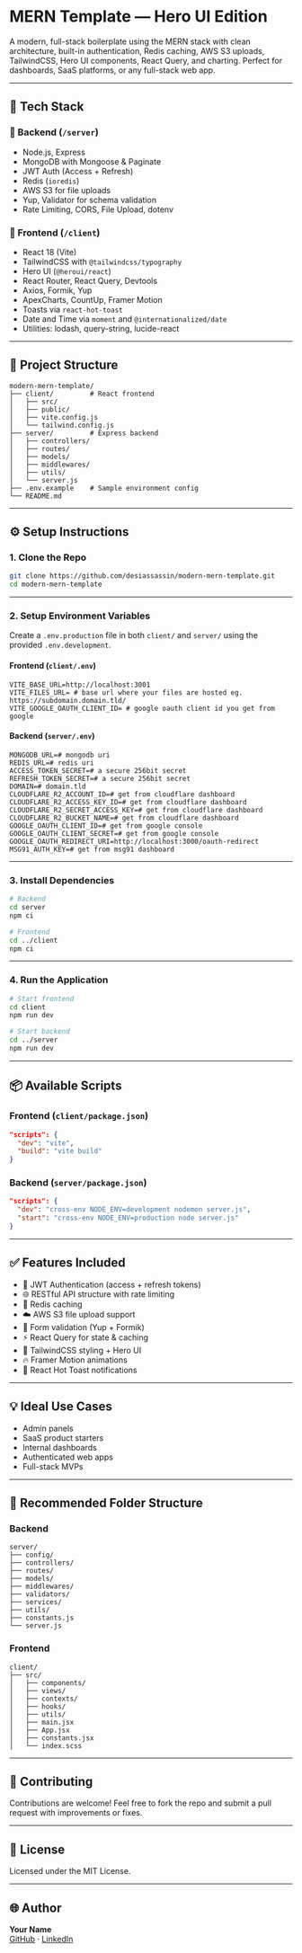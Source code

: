 # MERN Template — Hero UI Edition

A modern, full-stack boilerplate using the MERN stack with clean architecture, built-in authentication, Redis caching, AWS S3 uploads, TailwindCSS, Hero UI components, React Query, and charting. Perfect for dashboards, SaaS platforms, or any full-stack web app.

---

## 🧱 Tech Stack

### 🔧 Backend (`/server`)

-    Node.js, Express
-    MongoDB with Mongoose & Paginate
-    JWT Auth (Access + Refresh)
-    Redis (`ioredis`)
-    AWS S3 for file uploads
-    Yup, Validator for schema validation
-    Rate Limiting, CORS, File Upload, dotenv

### 🎨 Frontend (`/client`)

-    React 18 (Vite)
-    TailwindCSS with `@tailwindcss/typography`
-    Hero UI (`@heroui/react`)
-    React Router, React Query, Devtools
-    Axios, Formik, Yup
-    ApexCharts, CountUp, Framer Motion
-    Toasts via `react-hot-toast`
-    Date and Time via `moment` and `@internationalized/date`
-    Utilities: lodash, query-string, lucide-react

---

## 📁 Project Structure

```
modern-mern-template/
├── client/         # React frontend
│   ├── src/
│   ├── public/
│   ├── vite.config.js
│   └── tailwind.config.js
├── server/         # Express backend
│   ├── controllers/
│   ├── routes/
│   ├── models/
│   ├── middlewares/
│   ├── utils/
│   └── server.js
├── .env.example    # Sample environment config
└── README.md
```

---

## ⚙️ Setup Instructions

### 1. Clone the Repo

```bash
git clone https://github.com/desiassassin/modern-mern-template.git
cd modern-mern-template
```

---

### 2. Setup Environment Variables

Create a `.env.production` file in both `client/` and `server/` using the provided `.env.development`.

#### Frontend (`client/.env`)

```env
VITE_BASE_URL=http://localhost:3001
VITE_FILES_URL= # base url where your files are hosted eg. https://subdomain.domain.tld/
VITE_GOOGLE_OAUTH_CLIENT_ID= # google oauth client id you get from google
```

#### Backend (`server/.env`)

```env
MONGODB_URL=# mongodb uri
REDIS_URL=# redis uri
ACCESS_TOKEN_SECRET=# a secure 256bit secret
REFRESH_TOKEN_SECRET=# a secure 256bit secret
DOMAIN=# domain.tld
CLOUDFLARE_R2_ACCOUNT_ID=# get from cloudflare dashboard
CLOUDFLARE_R2_ACCESS_KEY_ID=# get from cloudflare dashboard
CLOUDFLARE_R2_SECRET_ACCESS_KEY=# get from cloudflare dashboard
CLOUDFLARE_R2_BUCKET_NAME=# get from cloudflare dashboard
GOOGLE_OAUTH_CLIENT_ID=# get from google console
GOOGLE_OAUTH_CLIENT_SECRET=# get from google console
GOOGLE_OAUTH_REDIRECT_URI=http://localhost:3000/oauth-redirect
MSG91_AUTH_KEY=# get from msg91 dashboard
```

---

### 3. Install Dependencies

```bash
# Backend
cd server
npm ci

# Frontend
cd ../client
npm ci
```

---

### 4. Run the Application

```bash
# Start frontend
cd client
npm run dev

# Start backend
cd ../server
npm run dev
```

---

## 📦 Available Scripts

### Frontend (`client/package.json`)

```json
"scripts": {
  "dev": "vite",
  "build": "vite build"
}
```

### Backend (`server/package.json`)

```json
"scripts": {
  "dev": "cross-env NODE_ENV=development nodemon server.js",
  "start": "cross-env NODE_ENV=production node server.js"
}
```

---

## ✅ Features Included

-    🔐 JWT Authentication (access + refresh tokens)
-    🌐 RESTful API structure with rate limiting
-    🧠 Redis caching
-    ☁️ AWS S3 file upload support
-    🧮 Form validation (Yup + Formik)
-    ⚡ React Query for state & caching
-    💅 TailwindCSS styling + Hero UI
-    🔥 Framer Motion animations
-    🔔 React Hot Toast notifications

---

## 💡 Ideal Use Cases

-    Admin panels
-    SaaS product starters
-    Internal dashboards
-    Authenticated web apps
-    Full-stack MVPs

---

## 🧪 Recommended Folder Structure

### Backend

```
server/
├── config/
├── controllers/
├── routes/
├── models/
├── middlewares/
├── validators/
├── services/
├── utils/
├── constants.js
└── server.js
```

### Frontend

```
client/
├── src/
│   ├── components/
│   ├── views/
│   ├── contexts/
│   ├── hooks/
│   ├── utils/
│   ├── main.jsx
│   ├── App.jsx
│   ├── constants.jsx
│   └── index.scss
```

---

## 🤝 Contributing

Contributions are welcome! Feel free to fork the repo and submit a pull request with improvements or fixes.

---

## 📄 License

Licensed under the MIT License.

---

## 🌐 Author

**Your Name**  
[GitHub](https://github.com/desiassassin) · [LinkedIn](https://linkedin.com/in/arunksehrawat)
